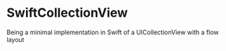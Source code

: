 SwiftCollectionView
===================

Being a minimal implementation in Swift of a UICollectionView with a flow layout
